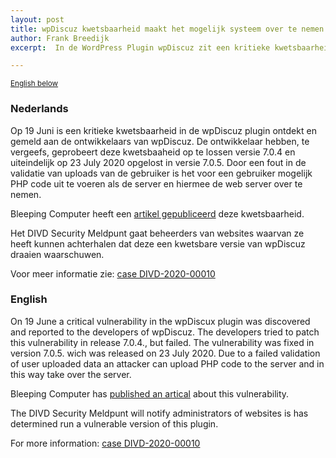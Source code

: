 ```yaml
---
layout: post
title: wpDiscuz kwetsbaarheid maakt het mogelijk systeem over te nemen / wpDiscuz vulnerability allows system takeover
author: Frank Breedijk
excerpt:  In de WordPress Plugin wpDiscuz zit een kritieke kwetsbaarheid die aanvalles in staat stelt een systemen over te nemen / Wordpress plugin wpDiscuz has a critical vulnerability that allows an attacker to take over the system.

---
```

<small>[English below](#english)</small>

### Nederlands

Op 19 Juni is een kritieke kwetsbaarheid in de wpDiscuz plugin ontdekt en gemeld aan de ontwikkelaars van wpDiscuz. De ontwikkelaar hebben, te vergeefs, geprobeert deze kwetsbaaheid op te lossen versie 7.0.4 en uiteindelijk op 23 July 2020 opgelost in versie 7.0.5. Door een fout in de validatie van uploads van de gebruiker is het voor een gebruiker mogelijk PHP code uit te voeren als de server en hiermee de web server over te nemen.

Bleeping Computer heeft een [artikel gepubliceerd](https://www.bleepingcomputer.com/news/security/critical-wordpress-plugin-bug-lets-hackers-take-over-hosting-account/) deze kwetsbaarheid.

Het DIVD Security Meldpunt gaat beheerders van websites waarvan ze heeft kunnen achterhalen dat deze een kwetsbare versie van wpDiscuz draaien waarschuwen.

Voor meer informatie zie: [case DIVD-2020-00010](/DIVD-2020-00010/)

### English

On 19 June a critical vulnerability in the wpDiscux plugin was discovered and reported to the developers of wpDiscuz. The developers tried to patch this vulnerability in release 7.0.4., but failed. The vulnerability was fixed in version 7.0.5. wich was released on 23 July 2020. Due to a failed validation of user uploaded data an attacker can upload PHP code to the server and in this way take over the server.

Bleeping Computer has [published an artical](https://www.bleepingcomputer.com/news/security/critical-wordpress-plugin-bug-lets-hackers-take-over-hosting-account/) about this vulnerability.

The DIVD Security Meldpunt will notify administrators of websites is has determined run a vulnerable version of this plugin.

For more information: [case DIVD-2020-00010](/DIVD-2020-00010/)
